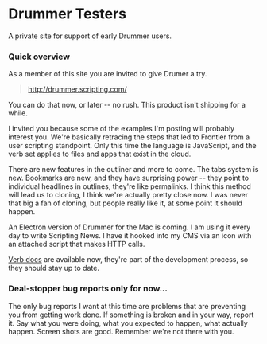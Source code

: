 # Drummer Testers

A private site for support of early Drummer users.

### Quick overview

As a member of this site you are invited to give Drumer a try.

<blockquote><a href="http://drummer.scripting.com/">http://drummer.scripting.com/</a></blockquote>

You can do that now, or later -- no rush. This product isn't shipping for a while.

I invited you because some of the examples I'm posting will probably interest you. We're basically retracing the steps that led to Frontier from a user scripting standpoint. Only this time the language is JavaScript, and the verb set applies to files and apps that exist in the cloud. 

There are new features in the outliner and more to come. The tabs system is new. Bookmarks are new, and they have surprising power -- they point to individual headlines in outlines, they're like permalinks. I think this method will lead us to cloning, I think we're actually pretty close now. I was never that big a fan of cloning, but people really like it, at some point it should happen. 

An Electron version of Drummer for the Mac is coming. I am using it every day to write Scripting News. I have it hooked into my CMS via an icon with an attached script that makes HTTP calls. 

<a href="http://scripting.com/code/docserver/?verb=op.go">Verb docs</a> are available now, they're part of the development process, so they should stay up to date. 

### Deal-stopper bug reports only for now...

The only bug reports I want at this time are problems that are preventing you from getting work done. If something is broken and in your way, report it. Say what you were doing, what you expected to happen, what actually happen. Screen shots are good. Remember we're not there with you.

